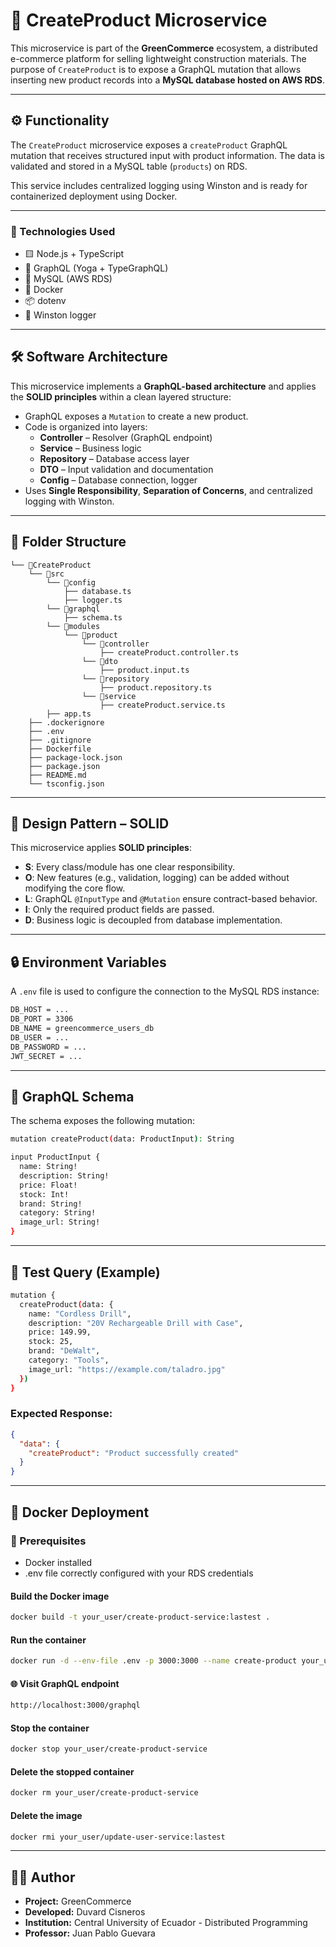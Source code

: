 # 📄 CreateProduct Microservice

This microservice is part of the **GreenCommerce** ecosystem, a distributed e-commerce platform for selling lightweight construction materials. The purpose of `CreateProduct` is to expose a GraphQL mutation that allows inserting new product records into a **MySQL database hosted on AWS RDS**.

---

## ⚙️ Functionality

The `CreateProduct` microservice exposes a `createProduct` GraphQL mutation that receives structured input with product information. The data is validated and stored in a MySQL table (`products`) on RDS.

This service includes centralized logging using Winston and is ready for containerized deployment using Docker.

---

### 🚀 Technologies Used

- 🟨 Node.js + TypeScript
- 🚀 GraphQL (Yoga + TypeGraphQL)
- 🐬 MySQL (AWS RDS)
- 🐳 Docker
- 📦 dotenv
- 📝 Winston logger

---

## 🛠️ Software Architecture

This microservice implements a **GraphQL-based architecture** and applies the **SOLID principles** within a clean layered structure:

- GraphQL exposes a `Mutation` to create a new product.
- Code is organized into layers:
  - **Controller** – Resolver (GraphQL endpoint)
  - **Service** – Business logic
  - **Repository** – Database access layer
  - **DTO** – Input validation and documentation
  - **Config** – Database connection, logger
- Uses **Single Responsibility**, **Separation of Concerns**, and centralized logging with Winston.

---

## 📂 Folder Structure

```
└── 📁CreateProduct
    └── 📁src
        └── 📁config
            ├── database.ts
            ├── logger.ts
        └── 📁graphql
            ├── schema.ts
        └── 📁modules
            └── 📁product
                └── 📁controller
                    ├── createProduct.controller.ts
                └── 📁dto
                    ├── product.input.ts
                └── 📁repository
                    ├── product.repository.ts
                └── 📁service
                    ├── createProduct.service.ts
        ├── app.ts
    ├── .dockerignore
    ├── .env
    ├── .gitignore
    ├── Dockerfile
    ├── package-lock.json
    ├── package.json
    ├── README.md
    └── tsconfig.json
```

---

## 📐 Design Pattern – SOLID

This microservice applies **SOLID principles**:

- **S**: Every class/module has one clear responsibility.
- **O**: New features (e.g., validation, logging) can be added without modifying the core flow.
- **L**: GraphQL `@InputType` and `@Mutation` ensure contract-based behavior.
- **I**: Only the required product fields are passed.
- **D**: Business logic is decoupled from database implementation.

---

## 🔒 Environment Variables

A `.env` file is used to configure the connection to the MySQL RDS instance:

```bash
DB_HOST = ...
DB_PORT = 3306
DB_NAME = greencommerce_users_db
DB_USER = ...
DB_PASSWORD = ...
JWT_SECRET = ...
```

---

## 📑 GraphQL Schema

The schema exposes the following mutation:

```bash
mutation createProduct(data: ProductInput): String
```


```bash
input ProductInput {
  name: String!
  description: String!
  price: Float!
  stock: Int!
  brand: String!
  category: String!
  image_url: String!
}
```

---

## 🧪 Test Query (Example)


```bash
mutation {
  createProduct(data: {
    name: "Cordless Drill",
    description: "20V Rechargeable Drill with Case",
    price: 149.99,
    stock: 25,
    brand: "DeWalt",
    category: "Tools",
    image_url: "https://example.com/taladro.jpg"
  })
}
```

### Expected Response:

```json
{
  "data": {
    "createProduct": "Product successfully created"
  }
}
```

---

## 🐳 Docker Deployment
### 🧾 Prerequisites

- Docker installed
- .env file correctly configured with your RDS credentials

#### Build the Docker image

```bash
docker build -t your_user/create-product-service:lastest .
```

#### Run the container

```bash
docker run -d --env-file .env -p 3000:3000 --name create-product your_user/create-product-service:lastest
```


#### 🌐 Visit GraphQL endpoint

```bash
http://localhost:3000/graphql
```

#### Stop the container

```bash
docker stop your_user/create-product-service
```

#### Delete the stopped container

```bash
docker rm your_user/create-product-service
```

#### Delete the image

```bash
docker rmi your_user/update-user-service:lastest
```

---

## 🧑‍💻 Author

- **Project:** GreenCommerce
- **Developed:** Duvard Cisneros
- **Institution:** Central University of Ecuador - Distributed Programming 
- **Professor:** Juan Pablo Guevara
